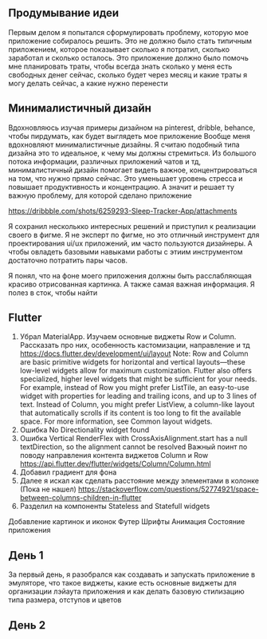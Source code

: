 ## Продумывание идеи

Первым делом я попытался сформулировать проблему, которую мое приложение собиралось решить. Это не должно было стать типичным приложением, которое показывает сколько я потратил, сколько заработал и сколько осталось. Это приложение должно было помочь мне планировать траты, чтобы всегда знать сколько у меня есть свободных денег сейчас, сколько будет через месяц и какие траты я могу делать сейчас, а какие нужно перенести

## Минималистичный дизайн

Вдохновляюсь изучая примеры дизайном на pinterest, dribble, behance, чтобы пирдумать, как будет выглядеть мое приложение
Вообще меня вдохновляют минималистичные дизайны. Я считаю подобный типа дизайна это то идеальное, к чему мы должны стремиться. Из большого потока информации, различных приложений чатов и тд, минималистичный дизайн помогает видеть важное, концентрироваться на том, что нужно прямо сейчас. Это уменьшает уровень стресса и повышает продуктивность и концентрацию. А значит и решает ту важную проблему, для которой сделано приложение

https://dribbble.com/shots/6259293-Sleep-Tracker-App/attachments

Я сохранил несколькко интересных решений и приступил к реализации своего в фигме. Я не эксперт по фигме, но это отличный инструмент для проектирования ui/ux приложений, им часто пользуются дизайнеры. А чтобы овладеть базовыми навыками работы с этиим инструментом достаточно потратить пары часов.

Я понял, что на фоне моего приложения должны быть расслабляющая красиво отрисованная картинка. А также самая важная информация. Я полез в сток, чтобы найти

## Flutter

1. Убрал MaterialApp. Изучаем основные виджеты Row и Column. Рассказать про них, особенность кастомизации, направление и тд
https://docs.flutter.dev/development/ui/layout
 Note: Row and Column are basic primitive widgets for horizontal and vertical layouts—these low-level widgets allow for maximum customization. Flutter also offers specialized, higher level widgets that might be sufficient for your needs. For example, instead of Row you might prefer ListTile, an easy-to-use widget with properties for leading and trailing icons, and up to 3 lines of text. Instead of Column, you might prefer ListView, a column-like layout that automatically scrolls if its content is too long to fit the available space. For more information, see Common layout widgets.
2. Ошибка No Directionality widget found
3. Ошибка Vertical RenderFlex with CrossAxisAlignment.start has a null textDirection, so the alignment cannot be resolved
Важный поинт по поводу направления контента виджетов Column и Row
https://api.flutter.dev/flutter/widgets/Column/Column.html
4. Добавил градиент для фона
5. Далее я искал как сделать расстояние между элементами в колонке (Пока не нашел)
https://stackoverflow.com/questions/52774921/space-between-columns-children-in-flutter
6. Разделил на компоненты Stateless and Statefull widgets


Добавление картинок и иконок
Футер
Шрифты
Анимация
Состояние приложения

## День 1
За первый день, я разобрался как создавать и запускать приложение в эмуляторе, что такое виджеты, какие есть основные виджеты для организации лэйаута приложения и как делать базовую стилизацию типа размера, отступов и цветов

## День 2
